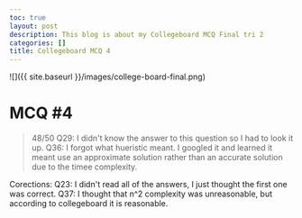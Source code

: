 ```yaml
---
toc: true
layout: post
description: This blog is about my Collegeboard MCQ Final tri 2
categories: []
title: Collegeboard MCQ 4
---
```


![]({{ site.baseurl }}/images/college-board-final.png)

# MCQ #4
> 48/50
Q29: I didn't know the answer to this question so I had to look it up. 
Q36: I forgot what hueristic meant. I googled it and learned it meant use an approximate solution rather than an accurate solution due to the timee complexity. 

Corections:
Q23: I didn't read all of the answers, I just thought the first one was correct. 
Q37: I thought that n^2 complexity was unreasonable, but according to collegeboard it is reasonable. 